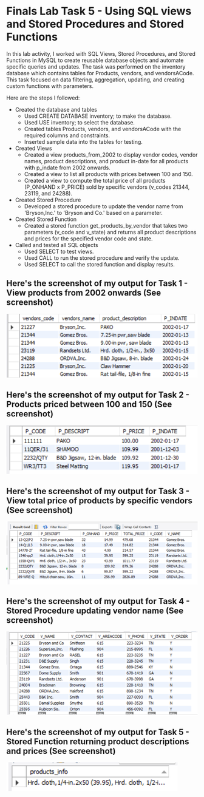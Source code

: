 # Finals Lab Task 5 - Using SQL views and Stored Procedures and Stored Functions
In this lab activity, I worked with SQL Views, Stored Procedures, and Stored Functions in MySQL to create reusable database objects and automate specific queries and updates. The task was performed on the inventory database which contains tables for Products, vendors, and vendorsACode. This task focused on data filtering, aggregation, updating, and creating custom functions with parameters.

Here are the steps I followed:
- Created the database and tables
  - Used CREATE DATABASE inventory; to make the database.
  - Used USE inventory; to select the database.
  - Created tables Products, vendors, and vendorsACode with the required columns and constraints.
  - Inserted sample data into the tables for testing.
- Created Views
  - Created a view products_from_2002 to display vendor codes, vendor names, product descriptions, and product in-date for all products with p_indate from 2002 onwards.
  - Created a view to list all products with prices between 100 and 150.
  - Created a view to compute the total price of all products (P_ONHAND x P_PRICE) sold by specific vendors (v_codes 21344, 23119, and 24288).
- Created Stored Procedure
  - Developed a stored procedure to update the vendor name from 'Bryson,Inc.' to 'Bryson and Co.' based on a parameter.
- Created Stored Function
  - Created a stored function get_products_by_vendor that takes two parameters (v_code and v_state) and returns all product descriptions and prices for the specified vendor code and state.
- Called and tested all SQL objects
  - Used SELECT to test views.
  - Used CALL to run the stored procedure and verify the update.
  - Used SELECT to call the stored function and display results. 
## Here's the screenshot of my output for Task 1 - View products from 2002 onwards (See screenshot)
![Sample Output](images/step1.png)
## Here's the screenshot of my output for Task 2 - Products priced between 100 and 150 (See screenshot)
![Sample Output](images/step2.png)
## Here's the screenshot of my output for Task 3 - View total price of products by specific vendors (See screenshot)
![Sample Output](images/step3.png)
## Here's the screenshot of my output for Task 4 - Stored Procedure updating vendor name (See screenshot)
![Sample Output](images/step4.png)
## Here's the screenshot of my output for Task 5 - Stored Function returning product descriptions and prices (See screenshot)
![Sample Output](images/step5.png)
